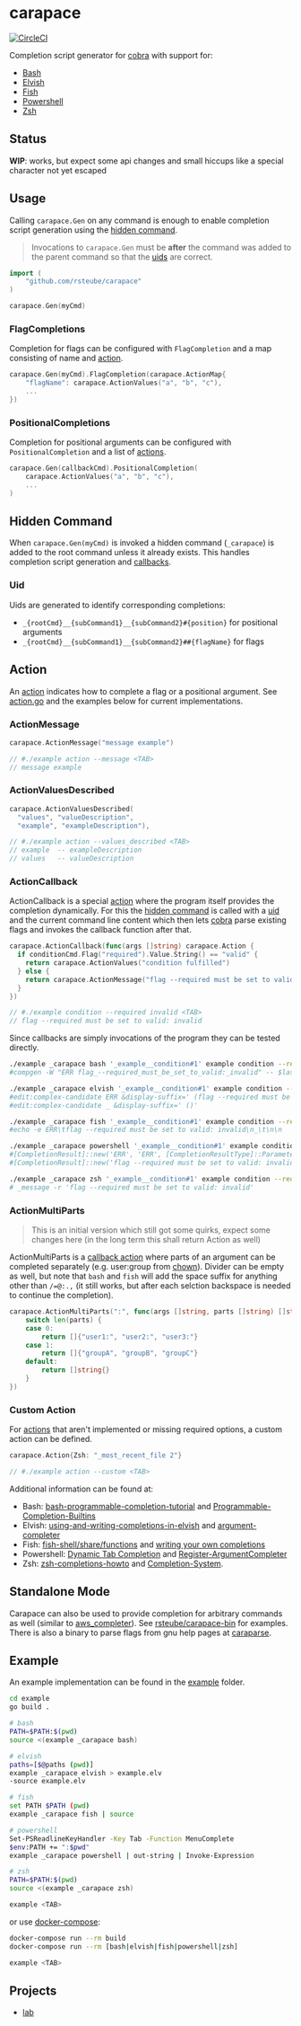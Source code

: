 # carapace

[![CircleCI](https://circleci.com/gh/rsteube/carapace.svg?style=svg)](https://circleci.com/gh/rsteube/carapace)

Completion script generator for [cobra] with support for:

- [Bash](https://www.gnu.org/software/bash/manual/html_node/A-Programmable-Completion-Example.html)
- [Elvish](https://elv.sh/ref/edit.html#editcompletionarg-completer)
- [Fish](https://fishshell.com/docs/current/#writing-your-own-completions)
- [Powershell](https://docs.microsoft.com/en-us/powershell/module/microsoft.powershell.core/register-argumentcompleter)
- [Zsh](https://github.com/zsh-users/zsh-completions/blob/master/zsh-completions-howto.org)


## Status

**WIP**: works, but expect some api changes and small hiccups like a special character not yet escaped

## Usage

Calling `carapace.Gen` on any command is enough to enable completion script generation using the [hidden command](#hidden-command).

> Invocations to `carapace.Gen` must be **after** the command was added to the parent command so that the [uids](#uid) are correct.

```go
import (
    "github.com/rsteube/carapace"
)

carapace.Gen(myCmd)
```

### FlagCompletions

Completion for flags can be configured with `FlagCompletion` and a map consisting of name and [action](#action).

```go
carapace.Gen(myCmd).FlagCompletion(carapace.ActionMap{
    "flagName": carapace.ActionValues("a", "b", "c"),
    ...
})
```

### PositionalCompletions

Completion for positional arguments can be configured with `PositionalCompletion` and a list of [actions](#action).

```go
carapace.Gen(callbackCmd).PositionalCompletion(
    carapace.ActionValues("a", "b", "c"),
    ...
)
```

## Hidden Command

When `carapace.Gen(myCmd)` is invoked a hidden command (`_carapace`) is added to the root command unless it already exists. This handles completion script generation and [callbacks](#actioncallback).


### Uid

Uids are generated to identify corresponding completions:
- `_{rootCmd}__{subCommand1}__{subCommand2}#{position}` for positional arguments
- `_{rootCmd}__{subCommand1}__{subCommand2}##{flagName}` for flags


## Action
An [action](#action) indicates how to complete a flag or a positional argument. See [action.go](./action.go) and the examples below for current implementations.

### ActionMessage

```go
carapace.ActionMessage("message example")

// #./example action --message <TAB>
// message example
```

### ActionValuesDescribed

```go
carapace.ActionValuesDescribed(
  "values", "valueDescription",
  "example", "exampleDescription"),

// #./example action --values_described <TAB>
// example  -- exampleDescription
// values   -- valueDescription
```

### ActionCallback

ActionCallback is a special [action](#action) where the program itself provides the completion dynamically. For this the [hidden command](#hidden-command) is called with a [uid](#uid) and the current command line content which then lets [cobra] parse existing flags and invokes the callback function after that.

```go
carapace.ActionCallback(func(args []string) carapace.Action {
  if conditionCmd.Flag("required").Value.String() == "valid" {
    return carapace.ActionValues("condition fulfilled")
  } else {
    return carapace.ActionMessage("flag --required must be set to valid: " + conditionCmd.Flag("required").Value.String())
  }
})

// #./example condition --required invalid <TAB>
// flag --required must be set to valid: invalid
```

Since callbacks are simply invocations of the program they can be tested directly.

```sh
./example _carapace bash '_example__condition#1' example condition --required invalid
#compgen -W "ERR flag_--required_must_be_set_to_valid:_invalid" -- $last

./example _carapace elvish '_example__condition#1' example condition --required invalid
#edit:complex-candidate ERR &display-suffix=' (flag --required must be set to valid: invalid)'
#edit:complex-candidate _ &display-suffix=' ()'

./example _carapace fish '_example__condition#1' example condition --required invalid
#echo -e ERR\tflag --required must be set to valid: invalid\n_\t\n\n

./example _carapace powershell '_example__condition#1' example condition --required invalid
#[CompletionResult]::new('ERR', 'ERR', [CompletionResultType]::ParameterValue, ' ')
#[CompletionResult]::new('flag --required must be set to valid: invalid', 'flag --required must be set to valid: invalid', [CompletionResultType]::ParameterValue, ' ')

./example _carapace zsh '_example__condition#1' example condition --required invalid
# _message -r 'flag --required must be set to valid: invalid'
```

### ActionMultiParts

> This is an initial version which still got some quirks, expect some changes here (in the long term this shall return Action as well)

ActionMultiParts is a [callback action](#actioncallback) where parts of an argument can be completed separately (e.g. user:group from [chown](https://github.com/rsteube/carapace-completers/blob/master/completers/chown_completer/cmd/root.go)). Divider can be empty as well, but note that `bash` and `fish` will add the space suffix for anything other than `/=@:.,` (it still works, but after each selction backspace is needed to continue the completion).

```go
carapace.ActionMultiParts(":", func(args []string, parts []string) []string {
	switch len(parts) {
	case 0:
		return []{"user1:", "user2:", "user3:"}
	case 1:
		return []{"groupA", "groupB", "groupC"}
	default:
		return []string{}
	}
})
```

### Custom Action

For [actions](#action) that aren't implemented or missing required options, a custom action can be defined.

```go
carapace.Action{Zsh: "_most_recent_file 2"}

// #./example action --custom <TAB>
```

Additional information can be found at:
- Bash: [bash-programmable-completion-tutorial](https://iridakos.com/programming/2018/03/01/bash-programmable-completion-tutorial) and [Programmable-Completion-Builtins](https://www.gnu.org/software/bash/manual/html_node/Programmable-Completion-Builtins.html#Programmable-Completion-Builtins)
- Elvish: [using-and-writing-completions-in-elvish](https://zzamboni.org/post/using-and-writing-completions-in-elvish/) and [argument-completer](https://elv.sh/ref/edit.html#argument-completer)
- Fish: [fish-shell/share/functions](https://github.com/fish-shell/fish-shell/tree/master/share/functions) and [writing your own completions](https://fishshell.com/docs/current/#writing-your-own-completions)
- Powershell: [Dynamic Tab Completion](https://adamtheautomator.com/powershell-parameters-argumentcompleter/) and [Register-ArgumentCompleter](https://docs.microsoft.com/en-us/powershell/module/microsoft.powershell.core/register-argumentcompleter)
- Zsh: [zsh-completions-howto](https://github.com/zsh-users/zsh-completions/blob/master/zsh-completions-howto.org#functions-for-performing-complex-completions-of-single-words) and [Completion-System](http://zsh.sourceforge.net/Doc/Release/Completion-System.html#Completion-System).

## Standalone Mode

Carapace can also be used to provide completion for arbitrary commands as well (similar to [aws_completer](https://docs.aws.amazon.com/cli/latest/userguide/cli-configure-completion.html)).
See [rsteube/carapace-bin](https://github.com/rsteube/carapace-bin) for examples. There is also a binary to parse flags from gnu help pages at [caraparse](https://github.com/rsteube/carapace-bin/tree/master/caraparse).

## Example

An example implementation can be found in the [example](./example/) folder.

```sh
cd example
go build .

# bash
PATH=$PATH:$(pwd)
source <(example _carapace bash)

# elvish
paths=[$@paths (pwd)]
example _carapace elvish > example.elv
-source example.elv

# fish
set PATH $PATH (pwd) 
example _carapace fish | source

# powershell
Set-PSReadlineKeyHandler -Key Tab -Function MenuComplete
$env:PATH += ":$pwd"
example _carapace powershell | out-string | Invoke-Expression

# zsh
PATH=$PATH:$(pwd)
source <(example _carapace zsh)

example <TAB>
```

or use [docker-compose](https://docs.docker.com/compose/):
```sh
docker-compose run --rm build
docker-compose run --rm [bash|elvish|fish|powershell|zsh]

example <TAB>
```

## Projects

- [lab](https://github.com/zaquestion/lab)

[cobra]:https://github.com/spf13/cobra
